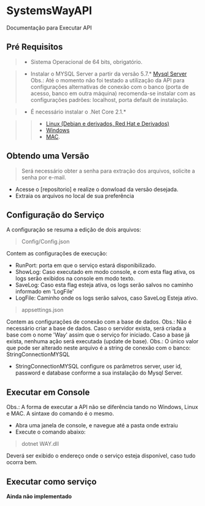 # SystemsWayAPI
Documentação para Executar API

## Pré Requisitos

> * Sistema Operacional de 64 bits, obrigatório.

> * Instalar o MYSQL Server a partir da versão 5.7.* [Mysql Server](https://dev.mysql.com/downloads/mysql/)
Obs.: Até o momento não foi testado a utilização da API para configurações alternativas de conexão com o banco (porta de acesso, banco em outra máquina) recomenda-se instalar com as configurações padrões: localhost, porta default de instalação.

> * É necessário instalar o .Net Core 2.1.*

> > * [Linux (Debian e derivados, Red Hat e Derivados)](https://docs.microsoft.com/pt-br/dotnet/core/linux-prerequisites?tabs=netcore2x)
> > * [Windows](https://www.microsoft.com/net/download/thank-you/dotnet-sdk-2.1.4-windows-x64-installer)
> > * [MAC](https://docs.microsoft.com/pt-br/dotnet/core/macos-prerequisites?tabs=netcore2x).

## Obtendo uma Versão

> Será necessário obter a senha para extração dos arquivos, solicite a senha por e-mail.

* Acesse o [reposítorio] e realize o donwload da versão desejada.
* Extraia os arquivos no local de sua preferência

## Configuração do Serviço

A configuração se resuma a edição de dois arquivos:

> Config/Config.json

Contem as configurações de execução:
* RunPort: porta em que o serviço estará disponibilizado.
* ShowLog: Caso executado em modo console, e com esta flag ativa, os logs serão exibidos na console em modo texto.
* SaveLog: Caso esta flag esteja ativa, os logs serão salvos no caminho informado em 'LogFile'
* LogFile: Caminho onde os logs serão salvos, caso SaveLog Esteja ativo.

> appsettings.json

Contem as configurações de conexão com a base de dados.
Obs.: Não é necessário criar a base de dados. Caso o servidor exista, será criada a base com o nome 'Way' assim que o serviço for iniciado. Caso a base já exista, nenhuma ação será executada (update de base).
Obs.: O único valor que pode ser alterado neste arquivo é a string de conexão com o banco: StringConnectionMYSQL

* StringConnectionMYSQL configure os parâmetros server, user id, password e database conforme a sua instalação do Mysql Server.

## Executar em Console 

Obs.: A forma de executar a API não se diferência tando no Windows, Linux e MAC. A sintaxe do comando é o mesmo.
* Abra uma janela de console, e navegue até a pasta onde extraiu
* Execute o comando abaixo:

> dotnet WAY.dll

Deverá ser exibido o endereço onde o serviço esteja disponível, caso tudo ocorra bem.

## Executar como serviço

**Ainda não implementado**
